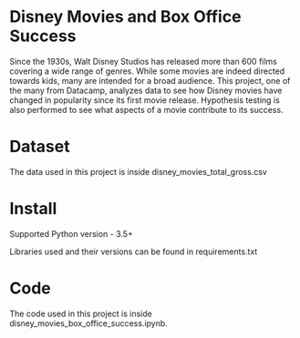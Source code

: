 # Disney Movies and Box Office Success

Since the 1930s, Walt Disney Studios has released more than 600 films covering a wide range of genres. While some movies are indeed directed towards kids, many are intended for a broad audience. This project, one of the many from Datacamp, analyzes data to see how Disney movies have changed in popularity since its first movie release. Hypothesis testing is also performed to see what aspects of a movie contribute to its success.

# Dataset
The data used in this project is inside disney_movies_total_gross.csv

# Install
Supported Python version - 3.5+

Libraries used and their versions can be found in requirements.txt

# Code
The code used in this project is inside disney_movies_box_office_success.ipynb.


